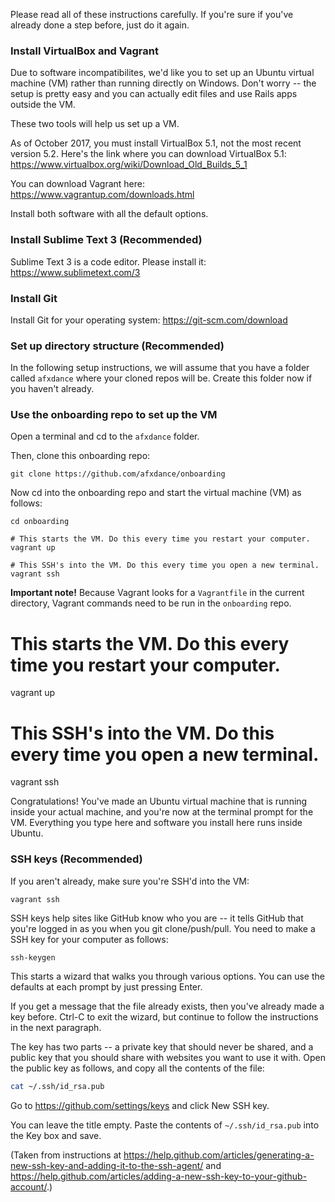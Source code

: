 Please read all of these instructions carefully. If you're sure if you've already done a step before, just do it again.

### Install VirtualBox and Vagrant

Due to software incompatibilites, we'd like you to set up an Ubuntu virtual machine (VM) rather than running directly on Windows. Don't worry -- the setup is pretty easy and you can actually edit files and use Rails apps outside the VM.

These two tools will help us set up a VM.

As of October 2017, you must install VirtualBox 5.1, not the most recent version 5.2. Here's the link where you can download VirtualBox 5.1:
https://www.virtualbox.org/wiki/Download_Old_Builds_5_1

You can download Vagrant here:
https://www.vagrantup.com/downloads.html

Install both software with all the default options.


### Install Sublime Text 3 (Recommended)

Sublime Text 3 is a code editor. Please install it:
https://www.sublimetext.com/3


### Install Git

Install Git for your operating system:
https://git-scm.com/download


### Set up directory structure (Recommended)

In the following setup instructions, we will assume that you have a folder called `afxdance` where your cloned repos will be. Create this folder now if you haven't already.


### Use the onboarding repo to set up the VM

Open a terminal and cd to the `afxdance` folder.

Then, clone this onboarding repo:

```shell
git clone https://github.com/afxdance/onboarding
```

Now cd into the onboarding repo and start the virtual machine (VM) as follows:

```shell
cd onboarding

# This starts the VM. Do this every time you restart your computer.
vagrant up

# This SSH's into the VM. Do this every time you open a new terminal.
vagrant ssh
```

**Important note!**
Because Vagrant looks for a `Vagrantfile` in the current directory, Vagrant commands need to be run in the `onboarding` repo.


# This starts the VM. Do this every time you restart your computer.
vagrant up

# This SSH's into the VM. Do this every time you open a new terminal.
vagrant ssh




Congratulations! You've made an Ubuntu virtual machine that is running inside your actual machine, and you're now at the terminal prompt for the VM. Everything you type here and software you install here runs inside Ubuntu.


### SSH keys (Recommended)

If you aren't already, make sure you're SSH'd into the VM:

```shell
vagrant ssh
```


SSH keys help sites like GitHub know who you are -- it tells GitHub that you're logged in as you when you git clone/push/pull. You need to make a SSH key for your computer as follows:

```shell
ssh-keygen
```

This starts a wizard that walks you through various options. You can use the defaults at each prompt by just pressing Enter.

If you get a message that the file already exists, then you've already made a key before. Ctrl-C to exit the wizard, but continue to follow the instructions in the next paragraph.

The key has two parts -- a private key that should never be shared, and a public key that you should share with websites you want to use it with. Open the public key as follows, and copy all the contents of the file:

```bash
cat ~/.ssh/id_rsa.pub
```

Go to https://github.com/settings/keys and click New SSH key.

You can leave the title empty. Paste the contents of `~/.ssh/id_rsa.pub` into the Key box and save.

(Taken from instructions at https://help.github.com/articles/generating-a-new-ssh-key-and-adding-it-to-the-ssh-agent/ and https://help.github.com/articles/adding-a-new-ssh-key-to-your-github-account/.)
